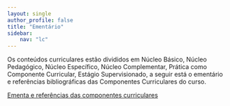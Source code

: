 ```yaml
---
layout: single
author_profile: false
title: "Ementário"
sidebar:
    nav: "lc"
---
```


Os conteúdos curriculares estão divididos em Núcleo Básico, Núcleo Pedagógico, Núcleo Específico, Núcleo Complementar, Prática como Componente Curricular, Estágio Supervisionado, a seguir está o ementário e referências bibliográficas das Componentes Curriculares do curso.

[Ementa e referências das componentes curriculares]({{site.url}}/assets/lc/ementario.pdf) 